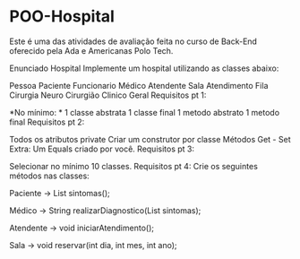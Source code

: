 # POO-Hospital

Este é uma das atividades de avaliação feita no curso de Back-End oferecido pela Ada e Americanas Polo Tech.

Enunciado
Hospital
Implemente um hospital utilizando as classes abaixo:

Pessoa
Paciente
Funcionario
Médico
Atendente
Sala
Atendimento
Fila
Cirurgia
Neuro
Cirurgião
Clinico Geral
Requisitos pt 1:

*No mínimo: *
1 classe abstrata
1 classe final
1 metodo abstrato
1 metodo final
Requisitos pt 2:

Todos os atributos private
Criar um construtor por classe
Métodos Get - Set
Extra: Um Equals criado por você.
Requisitos pt 3:

Selecionar no mínimo 10 classes.
Requisitos pt 4: Crie os seguintes métodos nas classes:

Paciente -> List sintomas();

Médico -> String realizarDiagnostico(List sintomas);

Atendente -> void iniciarAtendimento();

Sala -> void reservar(int dia, int mes, int ano);
